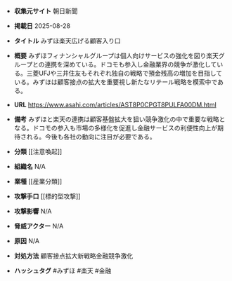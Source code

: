 - **収集元サイト**
朝日新聞

- **掲載日**
2025-08-28

- **タイトル**
みずほ楽天広げる顧客入り口

- **概要**
みずほフィナンシャルグループは個人向けサービスの強化を図り楽天グループとの連携を深めている。ドコモも参入し金融業界の競争が激化している。三菱UFJや三井住友もそれぞれ独自の戦略で預金残高の増加を目指している。みずほは顧客接点の拡大を重要視し新たなリテール戦略を模索中である。

- **URL**
https://www.asahi.com/articles/AST8P0CPGT8PULFA00DM.html

- **備考**
みずほと楽天の連携は顧客基盤拡大を狙い競争激化の中で重要な戦略となる。ドコモの参入も市場の多様化を促進し金融サービスの利便性向上が期待される。今後も各社の動向に注目が必要である。

- **分類**
[[注意喚起]]

- **組織名**
N/A

- **業種**
[[産業分類]]

- **攻撃手口**
[[標的型攻撃]]

- **攻撃影響**
N/A

- **脅威アクター**
N/A

- **原因**
N/A

- **対処方法**
顧客接点拡大新戦略金融競争激化

- **ハッシュタグ**
#みずほ #楽天 #金融
